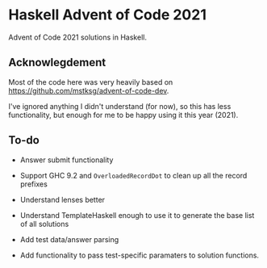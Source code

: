 # Haskell Advent of Code 2021

Advent of Code 2021 solutions in Haskell.

## Acknowlegdement

Most of the code here was very heavily based on https://github.com/mstksg/advent-of-code-dev.

I've ignored anything I didn't understand (for now), so this has less functionality, but enough for me to be happy using it this year (2021).

## To-do

- Answer submit functionality

- Support GHC 9.2 and `OverloadedRecordDot` to clean up all the record prefixes
- Understand lenses better
- Understand TemplateHaskell enough to use it to generate the base list of all solutions
- Add test data/answer parsing
- Add functionality to pass test-specific paramaters to solution functions.


